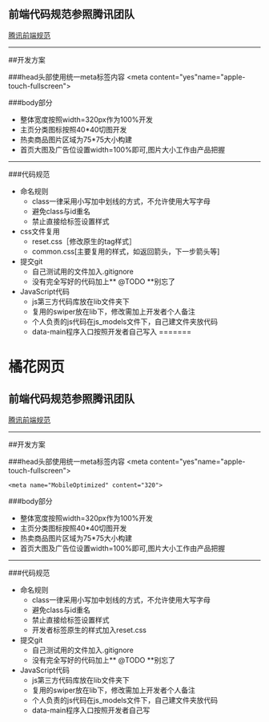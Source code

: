 ## 前端代码规范参照腾讯团队
[腾讯前端规范](http://alloyteam.github.io/CodeGuide/)

  ---
##开发方案  
  
###head头部使用统一meta标签内容
    <meta charset="utf-8">
    <meta content="yes" name="apple-mobile-web-app-capable"><meta content="yes"name="apple-touch-fullscreen">
    <meta content="telephone=no" name="format-detection">
    <meta content="black" name="apple-mobile-web-app-status-bar-style">
    <meta name="viewport" content="width=device-width, user-scalable=no, initial-scale=1.0, maximum-scale=1.0, minimum-scale=1.0">
    <meta name="MobileOptimized" content="320">
    
###body部分    
- 整体宽度按照width=320px作为100%开发   
- 主页分类图标按照40*40切图开发 
- 热卖商品图片区域为75*75大小构建  
- 首页大图及广告位设置width=100%即可,图片大小工作由产品把握 

---

###代码规范  
- 命名规则      
    * class一律采用小写加中划线的方式，不允许使用大写字母
    * 避免class与id重名    
    * 禁止直接给标签设置样式
- css文件复用
    * reset.css［修改原生的tag样式］
    * common.css[主要复用的样式，如返回箭头，下一步箭头等]
- 提交git  
    * 自己测试用的文件加入.gitignore  
    * 没有完全写好的代码加上** @TODO **别忘了
- JavaScript代码   
    * js第三方代码库放在lib文件夹下
    * 复用的swiper放在lib下，修改需加上开发者个人备注
    * 个人负责的js代码在js_models文件下，自己建文件夹放代码
    * data-main程序入口按照开发者自己写入
=======
# 橘花网页
## 前端代码规范参照腾讯团队
[腾讯前端规范](http://alloyteam.github.io/CodeGuide/)

  ---
##开发方案  
  
###head头部使用统一meta标签内容
    <meta charset="utf-8">
    <meta content="yes" name="apple-mobile-web-app-capable"><meta content="yes"name="apple-touch-fullscreen">
    <meta content="telephone=no" name="format-detection">
    <meta content="black" name="apple-mobile-web-app-status-bar-style">
    <meta name="viewport" content="width=device-width, user-scalable=no, initial-scale=1.0, maximum-scale=1.0, minimum-scale=1.0,minimal-ui">
<!--minimal-ui属性为ios8-专用，主要为了在safri中隐藏上面的地址栏和下面的导航栏-->
    <meta name="MobileOptimized" content="320">
    
###body部分    
- 整体宽度按照width=320px作为100%开发   
- 主页分类图标按照40*40切图开发 
- 热卖商品图片区域为75*75大小构建  
- 首页大图及广告位设置width=100%即可,图片大小工作由产品把握 

---

###代码规范  
- 命名规则      
    * class一律采用小写加中划线的方式，不允许使用大写字母
    * 避免class与id重名    
    * 禁止直接给标签设置样式 
    * 开发者标签原生的样式加入reset.css   
- 提交git  
    * 自己测试用的文件加入.gitignore  
    * 没有完全写好的代码加上** @TODO **别忘了
- JavaScript代码   
    * js第三方代码库放在lib文件夹下
    * 复用的swiper放在lib下，修改需加上开发者个人备注
    * 个人负责的js代码在js_models文件下，自己建文件夹放代码
    * data-main程序入口按照开发者自己写
